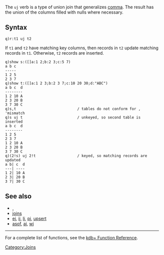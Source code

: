 The `uj` verb is a type of union join that generalizes [comma](Reference/Comma "wikilink"). The result has the union of the columns filled with nulls where necessary.

Syntax
------

    q)r:t1 uj t2

If `t1` and `t2` have matching key columns, then records in `t2` update matching records in `t1`. Otherwise, `t2` records are inserted.

    q)show s:([]a:1 2;b:2 3;c:5 7)
    a b c
    -----
    1 2 5
    2 3 7
    q)show t:([]a:1 2 3;b:2 3 7;c:10 20 30;d:"ABC")
    a b c  d
    --------
    1 2 10 A
    2 3 20 B
    3 7 30 C
    q)s,t                            / tables do not conform for ,
    'mismatch
    q)s uj t                         / unkeyed, so second table is inserted
    a b c  d
    --------
    1 2 5
    2 3 7
    1 2 10 A
    2 3 20 B
    3 7 30 C
    q)(2!s) uj 2!t                   / keyed, so matching records are updated
    a b| c  d
    ---| ----
    1 2| 10 A
    2 3| 20 B
    3 7| 30 C

See also
--------

-   [,](Reference/Comma "wikilink")
-   [joins](Reference/joins "wikilink")
-   [ej](Reference/ej "wikilink"), [ij](Reference/ij "wikilink"), [lj](Reference/lj "wikilink"), [pj](Reference/pj "wikilink"), [upsert](Reference/upsert "wikilink")
-   [asof](Reference/asof "wikilink"), [aj](Reference/aj "wikilink"), [wj](Reference/wj "wikilink")

------------------------------------------------------------------------

For a complete list of functions, see the [kdb+ Function Reference](Reference "wikilink").

<Category:Joins>
